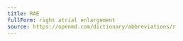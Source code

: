 ```yaml
---
title: RAE
fullForm: right atrial enlargement
source: https://openmd.com/dictionary/abbreviations/r
---
```

